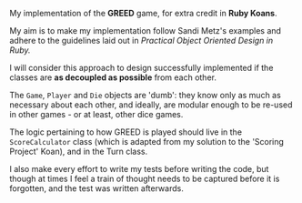 My implementation of the **GREED** game, for extra credit in **Ruby Koans**.

My aim is to make my implementation follow Sandi Metz's examples and adhere to the guidelines laid out in *Practical Object Oriented Design in Ruby.*

I will consider this approach to design successfully implemented if the classes are **as decoupled as possible** from each other.

The `Game`, `Player` and `Die` objects are 'dumb': they know only as much as necessary about each other, and ideally, are modular enough to be re-used in other games - or at least, other dice games.

The logic pertaining to how GREED is played should live in the `ScoreCalculator` class (which is adapted from my solution to the 'Scoring Project' Koan), and in the Turn class.

I also make every effort to write my tests before writing the code, but though at times I feel a train of thought needs to be captured before it is forgotten, and the test was written afterwards.